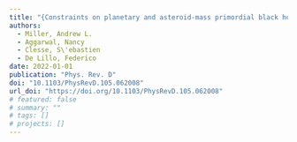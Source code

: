 ```yaml
---
title: "{Constraints on planetary and asteroid-mass primordial black holes from continuous gravitational-wave searches}"
authors:
  - Miller, Andrew L.
  - Aggarwal, Nancy
  - Clesse, S\'ebastien
  - De Lillo, Federico
date: 2022-01-01
publication: "Phys. Rev. D"
doi: "10.1103/PhysRevD.105.062008"
url_doi: "https://doi.org/10.1103/PhysRevD.105.062008"
# featured: false
# summary: ""
# tags: []
# projects: []
---
```


